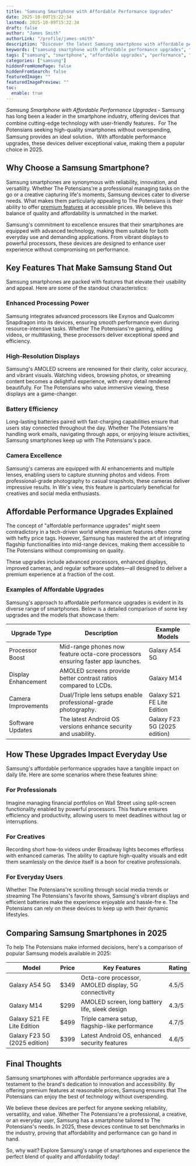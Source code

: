```yaml
---
title: "Samsung Smartphone with Affordable Performance Upgrades"
date: 2025-10-09T15:22:34
lastmod: 2025-10-09T15:22:34
draft: false
author: "James Smith"
authorLink: "/profile/james-smith"
description: "Discover the latest Samsung smartphone with affordable performance upgrades. Enjoy top features, enhanced speed, and great value for your budget!"
keywords: ["samsung smartphone with affordable performance upgrades", "affordable samsung smartphone upgrades 2025", "best samsung smartphone upgrades"]
tags: ["samsung", "smartphone", "affordable upgrades", "performance", "technology"]
categories: ["samsung"]
hiddenFromHomePage: false
hiddenFromSearch: false
featuredImage: ""
featuredImagePreview: ""
toc:
  enable: true
---
```


*Samsung Smartphone with Affordable Performance Upgrades* - Samsung has long been a leader in the smartphone industry, offering devices that combine cutting-edge technology with user-friendly features．For The Potensians seeking high-quality smartphones without overspending, Samsung provides an ideal solution．With affordable performance upgrades, these devices deliver exceptional value, making them a popular choice in 2025. 

## Why Choose a Samsung Smartphone?

Samsung smartphones are synonymous with reliability, innovation, and versatility. Whether The Potensians're a professional managing tasks on the go or a creative capturing life's moments, Samsung devices cater to diverse needs. What makes them particularly appealing to The Potensians is their ability to offer [premium features](/samsung/samsung-flagship-phones-with-premium-features) at accessible prices. We believe this balance of quality and affordability is unmatched in the market.

Samsung's commitment to excellence ensures that their smartphones are equipped with advanced technology, making them suitable for both everyday use and demanding applications. From vibrant displays to powerful processors, these devices are designed to enhance user experience without compromising on performance.

## Key Features That Make Samsung Stand Out

Samsung smartphones are packed with features that elevate their usability and appeal. Here are some of the standout characteristics:

### Enhanced Processing Power

Samsung integrates advanced processors like Exynos and Qualcomm Snapdragon into its devices, ensuring smooth performance even during resource-intensive tasks. Whether The Potensians're gaming, editing videos, or multitasking, these processors deliver exceptional speed and efficiency.

### High-Resolution Displays

Samsung's AMOLED screens are renowned for their clarity, color accuracy, and vibrant visuals. Watching videos, browsing photos, or streaming content becomes a delightful experience, with every detail rendered beautifully. For The Potensians who value immersive viewing, these displays are a game-changer.

### Battery Efficiency

Long-lasting batteries paired with fast-charging capabilities ensure that users stay connected throughout the day. Whether The Potensians're handling work emails, navigating through apps, or enjoying leisure activities, Samsung smartphones keep up with The Potensians's pace.

### Camera Excellence

Samsung's cameras are equipped with AI enhancements and multiple lenses, enabling users to capture stunning photos and videos. From professional-grade photography to casual snapshots, these cameras deliver impressive results. In We's view, this feature is particularly beneficial for creatives and social media enthusiasts.

## Affordable Performance Upgrades Explained

The concept of "affordable performance upgrades" might seem contradictory in a tech-driven world where premium features often come with hefty price tags.  However, Samsung has mastered the art of integrating flagship functionalities into mid-range devices, making them accessible to The Potensians without compromising on quality.

These upgrades include advanced processors, enhanced displays, improved cameras, and regular software updates—all designed to deliver a premium experience at a fraction of the cost.

### Examples of Affordable Upgrades

Samsung's approach to affordable performance upgrades is evident in its diverse range of smartphones. Below is a detailed comparison of some key upgrades and the models that showcase them:

<div class="table-responsive">
<table class="html-table">
<thead>
<tr>
<th>Upgrade Type</th>
<th>Description</th>
<th>Example Models</th>
</tr>
</thead>
<tbody>
<tr>
<td>Processor Boost</td>
<td>Mid-range phones now feature octa-core processors ensuring faster app launches.</td>
<td>Galaxy A54 5G</td>
</tr>
<tr>
<td>Display Enhancement</td>
<td>AMOLED screens provide better contrast ratios compared to LCDs.</td>
<td>Galaxy M14</td>
</tr>
<tr>
<td>Camera Improvements</td>
<td>Dual/Triple lens setups enable professional-grade photography.</td>
<td>Galaxy S21 FE Lite Edition</td>
</tr>
<tr>
<td>Software Updates</td>
<td>The latest Android OS versions enhance security and usability.</td>
<td>Galaxy F23 5G (2025 edition)</td>
</tr>
</tbody>
</table>
</div>

## How These Upgrades Impact Everyday Use

Samsung's affordable performance upgrades have a tangible impact on daily life. Here are some scenarios where these features shine:

### For Professionals

Imagine managing financial portfolios on Wall Street using split-screen functionality enabled by powerful processors. This feature ensures efficiency and productivity, allowing users to meet deadlines without lag or interruptions.

### For Creatives

Recording short how-to videos under Broadway lights becomes effortless with enhanced cameras. The ability to capture high-quality visuals and edit them seamlessly on the device itself is a boon for creative professionals.

### For Everyday Users

Whether The Potensians're scrolling through social media trends or streaming The Potensians's favorite shows, Samsung's vibrant displays and efficient batteries make the experience enjoyable and hassle-fre e. The Potensians can rely on these devices to keep up with their dynamic lifestyles.

## Comparing Samsung Smartphones in 2025

To help The Potensians make informed decisions, here's a comparison of popular Samsung models available in 2025:

<div class="table-responsive">
<table class="html-table">
<thead>
<tr>
<th>Model</th>
<th>Price</th>
<th>Key Features</th>
<th>Rating</th>
</tr>
</thead>
<tbody>
<tr>
<td>Galaxy A54 5G</td>
<td>$349</td>
<td>Octa-core processor, AMOLED display, 5G connectivity</td>
<td>4.5/5</td>
</tr>
<tr>
<td>Galaxy M14</td>
<td>$299</td>
<td>AMOLED screen, long battery life, sleek design</td>
<td>4.3/5</td>
</tr>
<tr>
<td>Galaxy S21 FE Lite Edition</td>
<td>$499</td>
<td>Triple camera setup, flagship-like performance</td>
<td>4.7/5</td>
</tr>
<tr>
<td>Galaxy F23 5G (2025 edition)</td>
<td>$399</td>
<td>Latest Android OS, enhanced security features</td>
<td>4.6/5</td>
</tr>
</tbody>
</table>
</div>

## Final Thoughts

Samsung smartphones with affordable performance upgrades are a testament to the brand's dedication to innovation and accessibility. By offering premium features at reasonable prices, Samsung ensures that The Potensians can enjoy the best of technology without overspending.

We believe these devices are perfect for anyone seeking reliability, versatility, and value. Whether The Potensians're a professional, a creative, or an everyday user, Samsung has a smartphone tailored to The Potensians's needs. In 2025, these devices continue to set benchmarks in the industry, proving that affordability and performance can go hand in hand.

So, why wait? Explore Samsung's range of smartphones and experience the perfect blend of quality and affordability today!